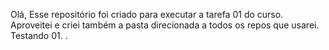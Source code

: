 Olá,
Esse repositório foi criado para executar a tarefa 01 do curso. Aproveitei e criei também a pasta direcionada a todos os repos que usarei.
Testando 01.
.
